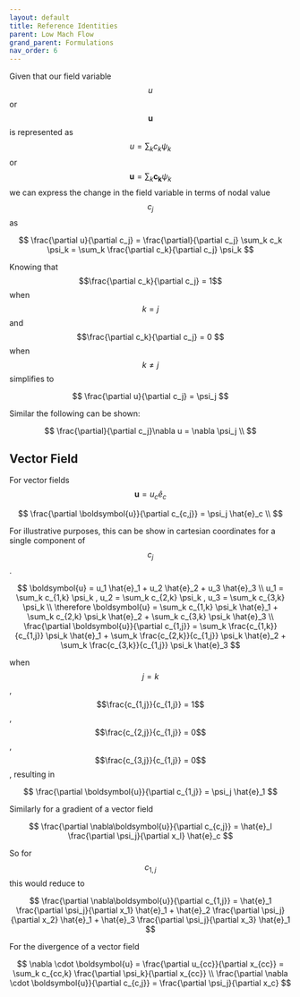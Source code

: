 ```yaml
---
layout: default
title: Reference Identities
parent: Low Mach Flow
grand_parent: Formulations
nav_order: 6
---
```

Given that our field variable $$u$$ or $$\boldsymbol{u}$$ is represented as $$u = \sum_k c_k \psi_k $$ or $$ \boldsymbol{u} = \sum_k \boldsymbol{c_k} \psi_k $$ we can express the change in the field variable in terms of nodal value $${c_j}$$ as

$$
\frac{\partial u}{\partial c_j} = \frac{\partial}{\partial c_j} \sum_k c_k \psi_k = \sum_k \frac{\partial c_k}{\partial c_j} \psi_k
$$

Knowing that $$\frac{\partial c_k}{\partial c_j} = 1$$ when $$k = j$$ and $$\frac{\partial c_k}{\partial c_j} = 0 $$ when $$k \neq j$$ simplifies to

$$
\frac{\partial u}{\partial c_j} = \psi_j
$$

Similar the following can be shown:

$$
\frac{\partial}{\partial c_j}\nabla u = \nabla \psi_j \\
$$

## Vector Field
For vector fields $$ \boldsymbol{u} = u_c \hat{e}_c $$

$$
\frac{\partial \boldsymbol{u}}{\partial c_{c,j}} = \psi_j \hat{e}_c \\
$$

For illustrative purposes, this can be show in cartesian coordinates for a single component of $$c_j$$. 

$$
\boldsymbol{u} = u_1 \hat{e}_1 + u_2 \hat{e}_2 + u_3 \hat{e}_3 \\
u_1 = \sum_k c_{1,k} \psi_k , u_2 = \sum_k c_{2,k} \psi_k , u_3 = \sum_k c_{3,k} \psi_k \\ 
\therefore \boldsymbol{u} =  \sum_k c_{1,k} \psi_k \hat{e}_1 + \sum_k c_{2,k} \psi_k  \hat{e}_2 + \sum_k c_{3,k} \psi_k \hat{e}_3 \\
\frac{\partial \boldsymbol{u}}{\partial c_{1,j}} = \sum_k \frac{c_{1,k}}{c_{1,j}} \psi_k \hat{e}_1 + \sum_k \frac{c_{2,k}}{c_{1,j}} \psi_k  \hat{e}_2 + \sum_k \frac{c_{3,k}}{c_{1,j}} \psi_k \hat{e}_3
$$

when $$j = k$$, $$\frac{c_{1,j}}{c_{1,j}} = 1$$, $$\frac{c_{2,j}}{c_{1,j}} = 0$$, $$\frac{c_{3,j}}{c_{1,j}} = 0$$, resulting in 

$$
\frac{\partial \boldsymbol{u}}{\partial c_{1,j}} = \psi_j \hat{e}_1 
$$

Similarly for a gradient of a vector field

$$
\frac{\partial \nabla\boldsymbol{u}}{\partial c_{c,j}} = \hat{e}_l \frac{\partial \psi_j}{\partial x_l} \hat{e}_c
$$

So for $$c_{1,j}$$ this would reduce to

$$
\frac{\partial \nabla\boldsymbol{u}}{\partial c_{1,j}} = \hat{e}_1 \frac{\partial \psi_j}{\partial x_1} \hat{e}_1 + \hat{e}_2 \frac{\partial \psi_j}{\partial x_2} \hat{e}_1 + \hat{e}_3 \frac{\partial \psi_j}{\partial x_3} \hat{e}_1
$$

For the divergence of a vector field

$$ 
\nabla \cdot \boldsymbol{u} = \frac{\partial u_{cc}}{\partial x_{cc}}  = \sum_k c_{cc,k} \frac{\partial \psi_k}{\partial x_{cc}} \\
\frac{\partial \nabla \cdot \boldsymbol{u}}{\partial c_{c,j}} = \frac{\partial \psi_j}{\partial x_c}
$$


